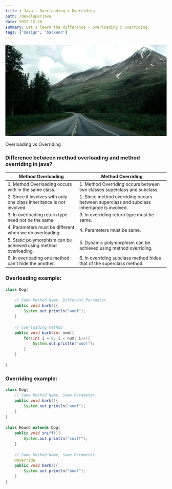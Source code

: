 ```yaml
---
title : Java - Overloading x Overriding
path: /developerJava
date: 2022-12-26
summary: Let's learn the difference - overloading x overriding.
tags: ['design', 'backend']
---
```


![background](./images/blog_bg_4.jpg)

Overloading vs Overriding

### Difference between method overloading and method overriding in java?

| Method Overloading | Method Overriding |
| ------------------ | ----------------- |
| 1. Method Overloading occurs with in the same class.| 1. Method Overriding occurs between two classes superclass and subclass|
|2. Since it involves with only one class inheritance is not involved.| 1. Since method overriding occurs between superclass and subclass inheritance is involved.|
|3. In overloading return type need not be the same. | 3. In overriding return type must be same.|
|4. Parameters must be different when we do overloading.|4. Parameters must be same.|
|5. Static polymorphism can be achieved using method overloading.| 5. Dynamic polymorphism can be achieved using method overriding.|
|6. In overloading one method can't hide the another.| 6. In overriding subclass method hides that of the superclass method.|

### Overloading example:

```Java
class Dog{

    // Same Method Name. Different Parameter.
    public void bark(){
        System.out.println("woof");
    }
    
    // overloading method
    public void bark(int num){
        for(int i = 0; i < num; i++){
            System.out.println("woof");
        }
    }

}
```

### Overriding example:
```Java
class Dog{
    // Same Method Name, Same Parameter.
    public void bark(){
        System.out.println("woof");
    }
}

class Hound extends Dog{
    public void sniff(){
        System.out.println("sniff");
    }

    // Same Method Name, Same Parameter.
    @Override
    public void bark(){
        System.out.println("bowl");
    }
}
```
